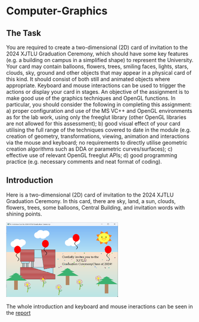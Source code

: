 # Computer-Graphics
The Task
------
You are required to create a two-dimensional (2D) card of invitation to the 2024 XJTLU Graduation Ceremony, which should have some key features (e.g. a building on campus in a simplified shape) to represent the University. Your card may contain balloons, flowers, trees, smiling faces, lights, stars, clouds, sky, ground and other objects that may appear in a physical card of this kind. It should consist of both still and animated objects where appropriate. Keyboard and mouse interactions can be used to trigger the actions or display your card
in stages. An objective of the assignment is to make good use of the graphics techniques and OpenGL functions. In particular, you should consider the following in completing this assignment:
a) proper configuration and use of the MS VC++ and OpenGL environments as for the lab work, using only the freeglut library (other OpenGL libraries are not allowed for this assessment);
b) good visual effect of your card utilising the full range of the techniques covered to date in the module (e.g. creation of geometry, transformations, viewing, animation and interactions via the mouse and keyboard; no requirements to directly utilise geometric creation algorithms such as DDA or parametric curves/surfaces);
c) effective use of relevant OpenGL freeglut APIs;
d) good programming practice (e.g. necessary comments and neat format of coding).

Introduction
-------
Here is a two-dimensional (2D) card of invitation to the 2024 XJTLU Graduation Ceremony. In this card, there are sky, land, a sun, clouds, flowers, trees, some balloons,
Central Building, and invitation words with shining points.

<img src="1.png" alt="Your Image" width="300" height="200">

The whole introduction and keyboard and mouse ineractions can be seen in the [report]("CPT205_written_report.pdf")
